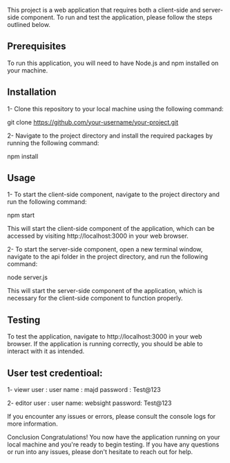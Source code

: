 This project is a web application that requires both a client-side and server-side component. To run and test the application, please follow the steps outlined below.

## Prerequisites
To run this application, you will need to have Node.js and npm installed on your machine.

## Installation
1- Clone this repository to your local machine using the following command:

git clone https://github.com/your-username/your-project.git

2- Navigate to the project directory and install the required packages by running the following command:

npm install

## Usage
1- To start the client-side component, navigate to the project directory and run the following command:

npm start

This will start the client-side component of the application, which can be accessed by visiting http://localhost:3000 in your web browser.

2- To start the server-side component, open a new terminal window, navigate to the api folder in the project directory, and run the following command:

node server.js

This will start the server-side component of the application, which is necessary for the client-side component to function properly.

## Testing
To test the application, navigate to http://localhost:3000 in your web browser. If the application is running correctly, you should be able to interact with it as intended.

## User test credentioal:

1- viewr user :
user name : majd
password : Test@123

2- editor user :
user name: websight
password: Test@123

If you encounter any issues or errors, please consult the console logs for more information.

Conclusion
Congratulations! You now have the application running on your local machine and you're ready to begin testing. If you have any questions or run into any issues, please don't hesitate to reach out for help.

